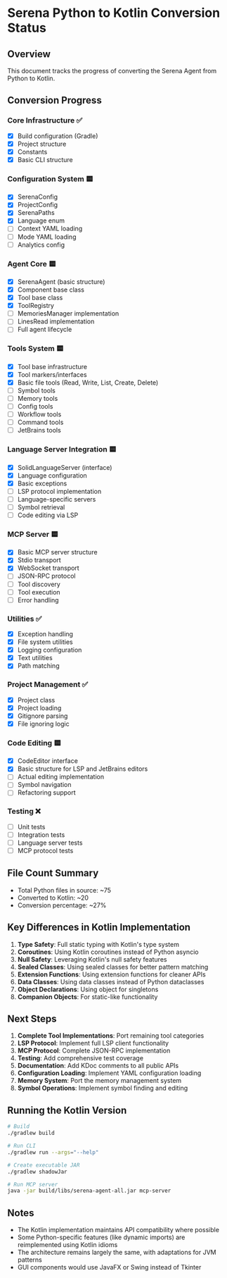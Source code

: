# Serena Python to Kotlin Conversion Status

## Overview
This document tracks the progress of converting the Serena Agent from Python to Kotlin.

## Conversion Progress

### Core Infrastructure ✅
- [x] Build configuration (Gradle)
- [x] Project structure
- [x] Constants
- [x] Basic CLI structure

### Configuration System 🟨
- [x] SerenaConfig
- [x] ProjectConfig
- [x] SerenaPaths
- [x] Language enum
- [ ] Context YAML loading
- [ ] Mode YAML loading
- [ ] Analytics config

### Agent Core 🟨
- [x] SerenaAgent (basic structure)
- [x] Component base class
- [x] Tool base class
- [x] ToolRegistry
- [ ] MemoriesManager implementation
- [ ] LinesRead implementation
- [ ] Full agent lifecycle

### Tools System 🟨
- [x] Tool base infrastructure
- [x] Tool markers/interfaces
- [x] Basic file tools (Read, Write, List, Create, Delete)
- [ ] Symbol tools
- [ ] Memory tools
- [ ] Config tools
- [ ] Workflow tools
- [ ] Command tools
- [ ] JetBrains tools

### Language Server Integration 🟨
- [x] SolidLanguageServer (interface)
- [x] Language configuration
- [x] Basic exceptions
- [ ] LSP protocol implementation
- [ ] Language-specific servers
- [ ] Symbol retrieval
- [ ] Code editing via LSP

### MCP Server 🟨
- [x] Basic MCP server structure
- [x] Stdio transport
- [x] WebSocket transport
- [ ] JSON-RPC protocol
- [ ] Tool discovery
- [ ] Tool execution
- [ ] Error handling

### Utilities ✅
- [x] Exception handling
- [x] File system utilities
- [x] Logging configuration
- [x] Text utilities
- [x] Path matching

### Project Management ✅
- [x] Project class
- [x] Project loading
- [x] Gitignore parsing
- [x] File ignoring logic

### Code Editing 🟨
- [x] CodeEditor interface
- [x] Basic structure for LSP and JetBrains editors
- [ ] Actual editing implementation
- [ ] Symbol navigation
- [ ] Refactoring support

### Testing ❌
- [ ] Unit tests
- [ ] Integration tests
- [ ] Language server tests
- [ ] MCP protocol tests

## File Count Summary
- Total Python files in source: ~75
- Converted to Kotlin: ~20
- Conversion percentage: ~27%

## Key Differences in Kotlin Implementation

1. **Type Safety**: Full static typing with Kotlin's type system
2. **Coroutines**: Using Kotlin coroutines instead of Python asyncio
3. **Null Safety**: Leveraging Kotlin's null safety features
4. **Sealed Classes**: Using sealed classes for better pattern matching
5. **Extension Functions**: Using extension functions for cleaner APIs
6. **Data Classes**: Using data classes instead of Python dataclasses
7. **Object Declarations**: Using object for singletons
8. **Companion Objects**: For static-like functionality

## Next Steps

1. **Complete Tool Implementations**: Port remaining tool categories
2. **LSP Protocol**: Implement full LSP client functionality
3. **MCP Protocol**: Complete JSON-RPC implementation
4. **Testing**: Add comprehensive test coverage
5. **Documentation**: Add KDoc comments to all public APIs
6. **Configuration Loading**: Implement YAML configuration loading
7. **Memory System**: Port the memory management system
8. **Symbol Operations**: Implement symbol finding and editing

## Running the Kotlin Version

```bash
# Build
./gradlew build

# Run CLI
./gradlew run --args="--help"

# Create executable JAR
./gradlew shadowJar

# Run MCP server
java -jar build/libs/serena-agent-all.jar mcp-server
```

## Notes

- The Kotlin implementation maintains API compatibility where possible
- Some Python-specific features (like dynamic imports) are reimplemented using Kotlin idioms
- The architecture remains largely the same, with adaptations for JVM patterns
- GUI components would use JavaFX or Swing instead of Tkinter